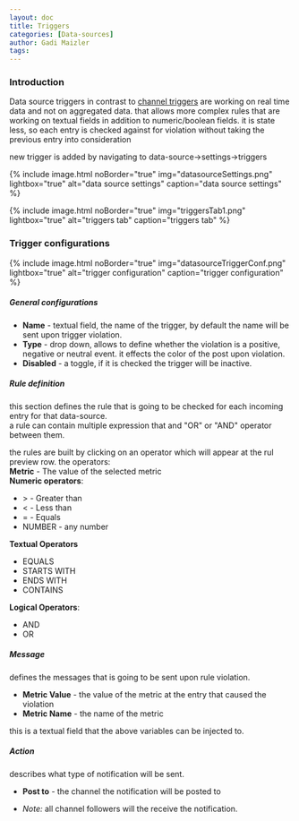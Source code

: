 ```yaml
---
layout: doc
title: Triggers
categories: [Data-sources]
author: Gadi Maizler
tags: 
---
```

### Introduction
Data source triggers in contrast to [channel triggers](../channels/triggers) are working on real time data and not on aggregated data.
that allows more complex rules that are working on textual fields in addition to numeric/boolean fields.
it is state less, so each entry is checked against for violation without taking the previous entry into consideration


new trigger is added by navigating to data-source->settings->triggers



{% include image.html noBorder="true" img="datasourceSettings.png" lightbox="true" alt="data source settings" caption="data source settings" %}

{% include image.html noBorder="true" img="triggersTab1.png" lightbox="true" alt="triggers tab" caption="triggers tab" %}



### Trigger configurations 
{% include image.html noBorder="true" img="datasourceTriggerConf.png" lightbox="true" alt="trigger configuration" caption="trigger configuration" %}
##### General configurations
* **Name** - textual field, the name of the trigger, by default the name will be sent upon trigger violation. 
* **Type** - drop down, allows to define whether the violation is a positive, negative or neutral event. it effects the color of the post upon violation. 
* **Disabled** - a toggle, if it is checked the trigger will be inactive.

##### Rule definition
this section defines the rule that is going to be checked for each incoming entry for that data-source.  
a rule can contain multiple expression that and "OR" or "AND" operator between them.

the rules are built by clicking on an operator which will appear at the rul preview row.
the operators:  
**Metric** - The value of the selected metric  
**Numeric operators**:
  * \> - Greater than
  * < - Less than
  * = - Equals
  * NUMBER - any number

**Textual Operators**
  * EQUALS
  * STARTS WITH
  * ENDS WITH
  * CONTAINS

**Logical Operators**:
  * AND
  * OR 


##### Message
defines the messages that is going to be sent upon rule violation.
* **Metric Value**  -  the value of the metric at the entry that caused the violation
* **Metric Name** - the name of the metric

this is a textual field that the above variables can be injected to.


##### Action
describes what type of notification will be sent.

* **Post to** -  the channel the notification will be posted to
- *Note:* all channel followers will the receive the notification.

